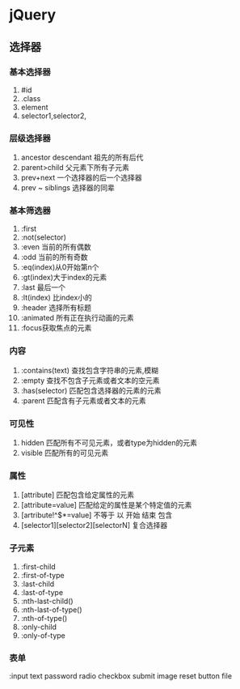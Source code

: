 # jQuery
## 选择器
### 基本选择器
1. #id
2. .class
3. element
4. selector1,selector2,
### 层级选择器
1. ancestor descendant 祖先的所有后代
2. parent>child 父元素下所有子元素
3. prev+next 一个选择器的后一个选择器
4. prev ~ siblings 选择器的同辈 
### 基本筛选器
1.  :first
2.  :not(selector)
3.  :even    当前的所有偶数
4.  :odd 当前的所有奇数
5.  :eq(index)从0开始第n个
6.  :gt(index)大于index的元素
7.  :last 最后一个
8.  :lt(index) 比index小的
9.  :header 选择所有标题
10. :animated 所有正在执行动画的元素
11. :focus获取焦点的元素
### 内容
1. :contains(text) 查找包含字符串的元素,模糊
2. :empty 查找不包含子元素或者文本的空元素
3. :has(selector) 匹配包含选择器的元素的元素
4. :parent 匹配含有子元素或者文本的元素
### 可见性
1. hidden 匹配所有不可见元素，或者type为hidden的元素
2. visible 匹配所有的可见元素
### 属性
1. [attribute] 匹配包含给定属性的元素
2. [attribute=value] 匹配给定的属性是某个特定值的元素
3. [artribute!^$*=value] 不等于 以 开始 结束 包含
4. [selector1][selector2][selectorN] 复合选择器
### 子元素
1.  :first-child
2.  :first-of-type
3.  :last-child
4.  :last-of-type
5.  :nth-last-child()
6.  :nth-last-of-type()
7.  :nth-of-type()
8.  :only-child
9.  :only-of-type
### 表单
:input text password radio checkbox submit image reset button file

